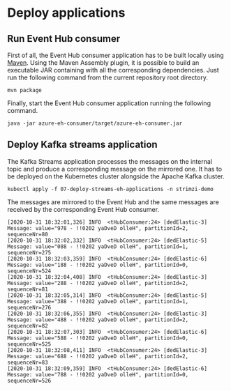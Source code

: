 # Deploy applications

## Run Event Hub consumer

First of all, the Event Hub consumer application has to be built locally using [Maven](https://maven.apache.org/).
Using the Maven Assembly plugin, it is possible to build an executable JAR containing with all the corresponding dependencies.
Just run the following command from the current repository root directory.

```shell
mvn package
```

Finally, start the Event Hub consumer application running the following command.

```shell
java -jar azure-eh-consumer/target/azure-eh-consumer.jar
```

## Deploy Kafka streams application

The Kafka Streams application processes the messages on the internal topic and produce a corresponding message on the mirrored one.
It has to be deployed on the Kubernetes cluster alongside the Apache Kafka cluster.

 ```shell
kubectl apply -f 07-deploy-streams-eh-applications -n strimzi-demo
```

The messages are mirrored to the Event Hub and the same messages are received by the corresponding Event Hub consumer.

```shell
[2020-10-31 18:32:01,326] INFO  <tHubConsumer:24> [dedElastic-3] Message: value="978 - !!0202 yaDveD olleH", partitionId=2, sequenceNr=80
[2020-10-31 18:32:02,332] INFO  <tHubConsumer:24> [dedElastic-5] Message: value="088 - !!0202 yaDveD olleH", partitionId=1, sequenceNr=275
[2020-10-31 18:32:03,359] INFO  <tHubConsumer:24> [dedElastic-6] Message: value="188 - !!0202 yaDveD olleH", partitionId=0, sequenceNr=524
[2020-10-31 18:32:04,408] INFO  <tHubConsumer:24> [dedElastic-3] Message: value="288 - !!0202 yaDveD olleH", partitionId=2, sequenceNr=81
[2020-10-31 18:32:05,314] INFO  <tHubConsumer:24> [dedElastic-5] Message: value="388 - !!0202 yaDveD olleH", partitionId=1, sequenceNr=276
[2020-10-31 18:32:06,355] INFO  <tHubConsumer:24> [dedElastic-3] Message: value="488 - !!0202 yaDveD olleH", partitionId=2, sequenceNr=82
[2020-10-31 18:32:07,303] INFO  <tHubConsumer:24> [dedElastic-6] Message: value="588 - !!0202 yaDveD olleH", partitionId=0, sequenceNr=525
[2020-10-31 18:32:08,411] INFO  <tHubConsumer:24> [dedElastic-3] Message: value="688 - !!0202 yaDveD olleH", partitionId=2, sequenceNr=83
[2020-10-31 18:32:09,359] INFO  <tHubConsumer:24> [dedElastic-6] Message: value="788 - !!0202 yaDveD olleH", partitionId=0, sequenceNr=526
```